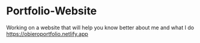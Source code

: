 # Portfolio-Website
Working on a website that will help you know better about me and what I do
https://obieroportfolio.netlify.app
